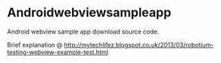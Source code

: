 Androidwebviewsampleapp
=======================

Android webview sample app download source code.

Brief explanation @ http://mytechlifez.blogspot.co.uk/2013/03/robotium-testing-webview-example-test.html
